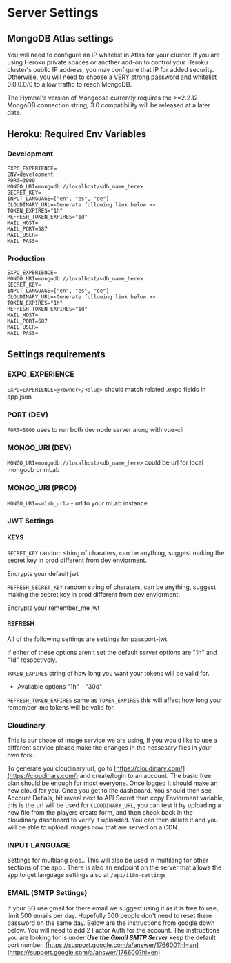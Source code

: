 # Server Settings

## MongoDB Atlas settings

You will need to configure an IP whitelist in Atlas for your cluster. If you are using Heroku private spaces or another add-on to control
your Heroku cluster's public IP address, you may configure that IP for added security. Otherwise, you will need to choose a VERY strong
password and whitelist 0.0.0.0/0 to allow traffic to reach MongoDB.

The Hymnal's version of Mongoose currently requires the >=2.2.12 MongoDB connection string; 3.0 compatibility will be released at a later date.

## Heroku: Required Env Variables
### Development
  ```
  EXPO_EXPERIENCE=
  ENV=development
  PORT=3000
  MONGO_URI=mongodb://localhost/<db_name_here>
  SECRET_KEY=
  INPUT_LANGUAGE=["en", "es", "de"]
  CLOUDINARY_URL=<Generate following link below.>>
  TOKEN_EXPIRES="1h"
  REFRESH_TOKEN_EXPIRES="1d"
  MAIL_HOST=
  MAIL_PORT=587
  MAIL_USER=
  MAIL_PASS=
  ```

### Production
  ```
  EXPO_EXPERIENCE=
  MONGO_URI=mongodb://localhost/<db_name_here>
  SECRET_KEY=
  INPUT_LANGUAGE=["en", "es", "de"]
  CLOUDINARY_URL=<Generate following link below.>>
  TOKEN_EXPIRES="1h"
  REFRESH_TOKEN_EXPIRES="1d"
  MAIL_HOST=
  MAIL_PORT=587
  MAIL_USER=
  MAIL_PASS=
  ```

## Settings requirements
  ### EXPO_EXPERIENCE
  `EXPO=EXPERIENCE=@<owner>/<slug>` should match related .expo fields in app.json

  ### PORT (DEV)
  `PORT=5000` uses to run both dev node server along with vue-cli

  ### MONGO_URI (DEV)
  `MONGO_URI=mongodb://localhost/<db_name_here>` could be url for local mongodb or mLab

  ### MONGO_URI (PROD)
  `MONGO_URI=<mlab_url>` - url to your mLab instance

  ### JWT Settings
  #### KEYS
  `SECRET_KEY` random string of charaters, can be anything, suggest making the secret key in prod different from dev enviorment.

  Encrypts your default jwt

  `REFRESH_SECRET_KEY` random string of charaters, can be anything, suggest making the secret key in prod different from dev enviorment.

  Encrypts your remember_me jwt

  #### REFRESH
  All of the following settings are settings for passport-jwt.

  If either of these options aren't set the default server options are "1h" and "1d" respectively.

  `TOKEN_EXPIRES` string of how long you want your tokens will be valid for.

  - Avaliable options "1h" - "30d"

  `REFRESH_TOKEN_EXPIRES` same as `TOKEN_EXPIRES` this will affect how long your remember_me tokens will be valid for.

  ### Cloudinary
  This is our chose of image service we are using, If you would like to use a different service please make the changes in the nessesary files in your own fork.

  To generate you cloudinary url, go to [https://cloudinary.com/](https://cloudinary.com/) and create/login to an account. The basic free plan should be enough for most everyone. Once logged it should make an new cloud for you. Once you get to the dashboard. You should then see Account Detials, hit reveal next to API Secret then copy Enviorment variable, this is the url will be used for `CLOUDINARY_URL`, you can test it by uploading a new file from the players create form, and then check back in the cloudinary dashboard to verify it uploaded. You can then delete it and you will be able to upload images now that are served on a CDN.

  ### INPUT LANGUAGE
  Settings for multilang bios.. This will also be used in multilang for other sections of the app.. There is also an endpoint on the server that allows the app to get language settings also at `/api/i18n-settings`

  ### EMAIL (SMTP Settings)
  If your SG use gmail for there email we suggest using it as it is free to use, limit 500 emails per day. Hopefully 500 people don't need to reset there password on the same day. Below are the instructions from google down below. You will need to add 2 Factor Auth for the account. The instructions you are looking for is under ***Use the Gmail SMTP Server*** keep the default port number.
  [https://support.google.com/a/answer/176600?hl=en](https://support.google.com/a/answer/176600?hl=en)
